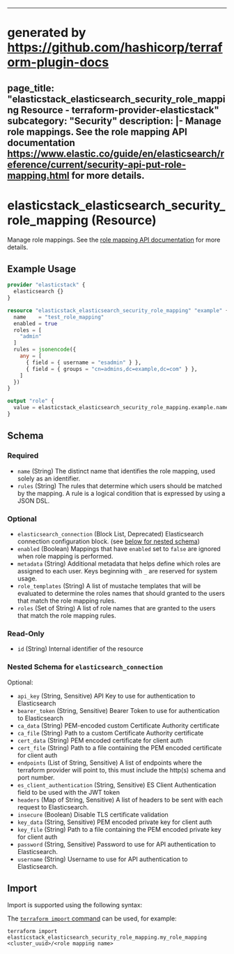 
---
# generated by https://github.com/hashicorp/terraform-plugin-docs
page_title: "elasticstack_elasticsearch_security_role_mapping Resource - terraform-provider-elasticstack"
subcategory: "Security"
description: |-
  Manage role mappings. See the role mapping API documentation https://www.elastic.co/guide/en/elasticsearch/reference/current/security-api-put-role-mapping.html for more details.
---

# elasticstack_elasticsearch_security_role_mapping (Resource)

Manage role mappings. See the [role mapping API documentation](https://www.elastic.co/guide/en/elasticsearch/reference/current/security-api-put-role-mapping.html) for more details.

## Example Usage

```terraform
provider "elasticstack" {
  elasticsearch {}
}

resource "elasticstack_elasticsearch_security_role_mapping" "example" {
  name    = "test_role_mapping"
  enabled = true
  roles = [
    "admin"
  ]
  rules = jsonencode({
    any = [
      { field = { username = "esadmin" } },
      { field = { groups = "cn=admins,dc=example,dc=com" } },
    ]
  })
}

output "role" {
  value = elasticstack_elasticsearch_security_role_mapping.example.name
}
```

<!-- schema generated by tfplugindocs -->
## Schema

### Required

- `name` (String) The distinct name that identifies the role mapping, used solely as an identifier.
- `rules` (String) The rules that determine which users should be matched by the mapping. A rule is a logical condition that is expressed by using a JSON DSL.

### Optional

- `elasticsearch_connection` (Block List, Deprecated) Elasticsearch connection configuration block. (see [below for nested schema](#nestedblock--elasticsearch_connection))
- `enabled` (Boolean) Mappings that have `enabled` set to `false` are ignored when role mapping is performed.
- `metadata` (String) Additional metadata that helps define which roles are assigned to each user. Keys beginning with `_` are reserved for system usage.
- `role_templates` (String) A list of mustache templates that will be evaluated to determine the roles names that should granted to the users that match the role mapping rules.
- `roles` (Set of String) A list of role names that are granted to the users that match the role mapping rules.

### Read-Only

- `id` (String) Internal identifier of the resource

<a id="nestedblock--elasticsearch_connection"></a>
### Nested Schema for `elasticsearch_connection`

Optional:

- `api_key` (String, Sensitive) API Key to use for authentication to Elasticsearch
- `bearer_token` (String, Sensitive) Bearer Token to use for authentication to Elasticsearch
- `ca_data` (String) PEM-encoded custom Certificate Authority certificate
- `ca_file` (String) Path to a custom Certificate Authority certificate
- `cert_data` (String) PEM encoded certificate for client auth
- `cert_file` (String) Path to a file containing the PEM encoded certificate for client auth
- `endpoints` (List of String, Sensitive) A list of endpoints where the terraform provider will point to, this must include the http(s) schema and port number.
- `es_client_authentication` (String, Sensitive) ES Client Authentication field to be used with the JWT token
- `headers` (Map of String, Sensitive) A list of headers to be sent with each request to Elasticsearch.
- `insecure` (Boolean) Disable TLS certificate validation
- `key_data` (String, Sensitive) PEM encoded private key for client auth
- `key_file` (String) Path to a file containing the PEM encoded private key for client auth
- `password` (String, Sensitive) Password to use for API authentication to Elasticsearch.
- `username` (String) Username to use for API authentication to Elasticsearch.

## Import

Import is supported using the following syntax:

The [`terraform import` command](https://developer.hashicorp.com/terraform/cli/commands/import) can be used, for example:

```shell
terraform import elasticstack_elasticsearch_security_role_mapping.my_role_mapping <cluster_uuid>/<role mapping name>
```
